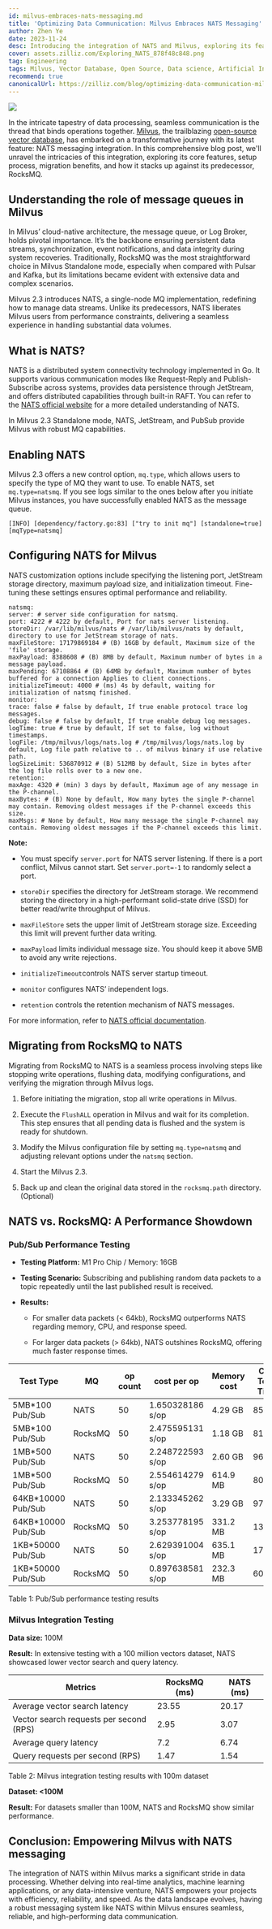 ```yaml
---
id: milvus-embraces-nats-messaging.md
title: 'Optimizing Data Communication: Milvus Embraces NATS Messaging'
author: Zhen Ye
date: 2023-11-24
desc: Introducing the integration of NATS and Milvus, exploring its features, setup and migration process, and performance testing results.
cover: assets.zilliz.com/Exploring_NATS_878f48c848.png
tag: Engineering
tags: Milvus, Vector Database, Open Source, Data science, Artificial Intelligence, Vector Management, NATS, Message Queues, RocksMQ
recommend: true
canonicalUrl: https://zilliz.com/blog/optimizing-data-communication-milvus-embraces-nats-messaging
---
```


![](https://assets.zilliz.com/Exploring_NATS_878f48c848.png)

In the intricate tapestry of data processing, seamless communication is the thread that binds operations together. [Milvus](https://zilliz.com/what-is-milvus), the trailblazing [open-source vector database](https://zilliz.com/cloud), has embarked on a transformative journey with its latest feature: NATS messaging integration. In this comprehensive blog post, we'll unravel the intricacies of this integration, exploring its core features, setup process, migration benefits, and how it stacks up against its predecessor, RocksMQ.

## Understanding the role of message queues in Milvus

In Milvus’ cloud-native architecture, the message queue, or Log Broker, holds pivotal importance. It’s the backbone ensuring persistent data streams, synchronization, event notifications, and data integrity during system recoveries. Traditionally, RocksMQ was the most straightforward choice in Milvus Standalone mode, especially when compared with Pulsar and Kafka, but its limitations became evident with extensive data and complex scenarios.

Milvus 2.3 introduces NATS, a single-node MQ implementation, redefining how to manage data streams. Unlike its predecessors, NATS liberates Milvus users from performance constraints, delivering a seamless experience in handling substantial data volumes.

## What is NATS?

NATS is a distributed system connectivity technology implemented in Go. It supports various communication modes like Request-Reply and Publish-Subscribe across systems, provides data persistence through JetStream, and offers distributed capabilities through built-in RAFT. You can refer to the [NATS official website](https://nats.io/) for a more detailed understanding of NATS.

In Milvus 2.3 Standalone mode, NATS, JetStream, and PubSub provide Milvus with robust MQ capabilities.

## Enabling NATS

Milvus 2.3 offers a new control option, `mq.type`, which allows users to specify the type of MQ they want to use. To enable NATS, set `mq.type=natsmq`. If you see logs similar to the ones below after you initiate Milvus instances, you have successfully enabled NATS as the message queue.

  
```
[INFO] [dependency/factory.go:83] ["try to init mq"] [standalone=true] [mqType=natsmq]
```
  

## Configuring NATS for Milvus

NATS customization options include specifying the listening port, JetStream storage directory, maximum payload size, and initialization timeout. Fine-tuning these settings ensures optimal performance and reliability.


```
natsmq:
server: # server side configuration for natsmq.
port: 4222 # 4222 by default, Port for nats server listening.
storeDir: /var/lib/milvus/nats # /var/lib/milvus/nats by default, directory to use for JetStream storage of nats.
maxFileStore: 17179869184 # (B) 16GB by default, Maximum size of the 'file' storage.
maxPayload: 8388608 # (B) 8MB by default, Maximum number of bytes in a message payload.
maxPending: 67108864 # (B) 64MB by default, Maximum number of bytes buffered for a connection Applies to client connections.
initializeTimeout: 4000 # (ms) 4s by default, waiting for initialization of natsmq finished.
monitor:
trace: false # false by default, If true enable protocol trace log messages.
debug: false # false by default, If true enable debug log messages.
logTime: true # true by default, If set to false, log without timestamps.
logFile: /tmp/milvus/logs/nats.log # /tmp/milvus/logs/nats.log by default, Log file path relative to .. of milvus binary if use relative path.
logSizeLimit: 536870912 # (B) 512MB by default, Size in bytes after the log file rolls over to a new one.
retention:
maxAge: 4320 # (min) 3 days by default, Maximum age of any message in the P-channel.
maxBytes: # (B) None by default, How many bytes the single P-channel may contain. Removing oldest messages if the P-channel exceeds this size.
maxMsgs: # None by default, How many message the single P-channel may contain. Removing oldest messages if the P-channel exceeds this limit.
```
  

**Note:**

-   You must specify `server.port` for NATS server listening. If there is a port conflict, Milvus cannot start. Set `server.port=-1` to randomly select a port.
    
-   `storeDir` specifies the directory for JetStream storage. We recommend storing the directory in a high-performant solid-state drive (SSD) for better read/write throughput of Milvus.
    
-   `maxFileStore` sets the upper limit of JetStream storage size. Exceeding this limit will prevent further data writing.
    
-   `maxPayload` limits individual message size. You should keep it above 5MB to avoid any write rejections.
    
-   `initializeTimeout`controls NATS server startup timeout.
    
-   `monitor` configures NATS’ independent logs.
    
-   `retention` controls the retention mechanism of NATS messages.
    

For more information, refer to [NATS official documentation](https://docs.nats.io/running-a-nats-service/configuration).

## Migrating from RocksMQ to NATS

Migrating from RocksMQ to NATS is a seamless process involving steps like stopping write operations, flushing data, modifying configurations, and verifying the migration through Milvus logs.

1.  Before initiating the migration, stop all write operations in Milvus.
    
2.  Execute the `FlushALL` operation in Milvus and wait for its completion. This step ensures that all pending data is flushed and the system is ready for shutdown.
    
3.  Modify the Milvus configuration file by setting `mq.type=natsmq` and adjusting relevant options under the `natsmq` section.
    
4.  Start the Milvus 2.3.
    
5.  Back up and clean the original data stored in the `rocksmq.path` directory. (Optional)
    

## NATS vs. RocksMQ: A Performance Showdown

### Pub/Sub Performance Testing

-   **Testing Platform:** M1 Pro Chip / Memory: 16GB
    
-   **Testing Scenario:** Subscribing and publishing random data packets to a topic repeatedly until the last published result is received.
    
-   **Results:**
    
    -   For smaller data packets (< 64kb), RocksMQ outperforms NATS regarding memory, CPU, and response speed.
    
    -   For larger data packets (> 64kb), NATS outshines RocksMQ, offering much faster response times.
    

  

| Test Type           | MQ      | op count | cost per op      | Memory cost | CPU Total Time | Storage cost |
| ------------------- | ------- | -------- | ---------------- | ----------- | -------------- | ------------ |
| 5MB\*100 Pub/Sub    | NATS    | 50       | 1.650328186 s/op | 4.29 GB     | 85.58          | 25G          |
| 5MB\*100 Pub/Sub    | RocksMQ | 50       | 2.475595131 s/op | 1.18 GB     | 81.42          | 19G          |
| 1MB\*500 Pub/Sub    | NATS    | 50       | 2.248722593 s/op | 2.60 GB     | 96.50          | 25G          |
| 1MB\*500 Pub/Sub    | RocksMQ | 50       | 2.554614279 s/op | 614.9 MB    | 80.19          | 19G          |
| 64KB\*10000 Pub/Sub | NATS    | 50       | 2.133345262 s/op | 3.29 GB     | 97.59          | 31G          |
| 64KB\*10000 Pub/Sub | RocksMQ | 50       | 3.253778195 s/op | 331.2 MB    | 134.6          | 24G          |
| 1KB\*50000 Pub/Sub  | NATS    | 50       | 2.629391004 s/op | 635.1 MB    | 179.67         | 2.6G         |
| 1KB\*50000 Pub/Sub  | RocksMQ | 50       | 0.897638581 s/op | 232.3 MB    | 60.42          | 521M         |

  

Table 1: Pub/Sub performance testing results

### Milvus Integration Testing

**Data size:** 100M

**Result:** In extensive testing with a 100 million vectors dataset, NATS showcased lower vector search and query latency.

| Metrics                                 | RocksMQ (ms) | NATS (ms) |
| --------------------------------------- | ------------ | --------- |
| Average vector search latency           | 23.55        | 20.17     |
| Vector search requests per second (RPS) | 2.95         | 3.07      |
| Average query latency                   | 7.2          | 6.74      |
| Query requests per second (RPS)         | 1.47         | 1.54      |

Table 2: Milvus integration testing results with 100m dataset

  

**Dataset: <100M**

**Result:** For datasets smaller than 100M, NATS and RocksMQ show similar performance.

## Conclusion: Empowering Milvus with NATS messaging

The integration of NATS within Milvus marks a significant stride in data processing. Whether delving into real-time analytics, machine learning applications, or any data-intensive venture, NATS empowers your projects with efficiency, reliability, and speed. As the data landscape evolves, having a robust messaging system like NATS within Milvus ensures seamless, reliable, and high-performing data communication.